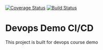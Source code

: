 [![Coverage Status](https://coveralls.io/repos/github/wayarmy/build-stages-demo/badge.svg?branch=master)](https://coveralls.io/github/wayarmy/build-stages-demo?branch=master)
[![Build Status](https://app.travis-ci.com/wayarmy/build-stages-demo.svg?branch=master)](https://app.travis-ci.com/wayarmy/build-stages-demo)

# Devops Demo CI/CD

This project is built for devops course demo
